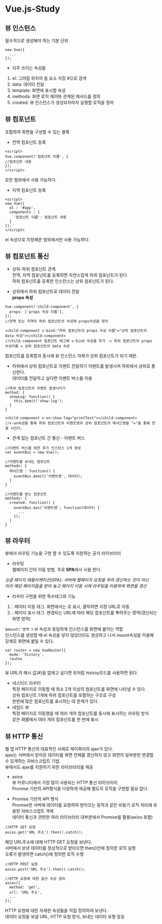 # Vue.js-Study  

## 뷰 인스턴스
필수적으로 생성해야 하는 기본 단위  
  ```
  new Vue({  
    ...  
  });
  ```
  
* 자주 쓰이는 속성들
1. el: 그려질 위치의 돔 요소 지정 #으로 검색
2. data: 데이터 전달
3. template: 화면에 표시할 속성
4. methods: 화면 로직 제어와 관계된 메서드를 정의
5. created: 뷰 인스턴스가 생성되자마자 실행할 로직을 정의 

## 뷰 컴포넌트 
조합하여 화면을 구성할 수 있는 블록  

* 전역 컴포넌트 등록
```
<script>
Vue.component('컴포넌트 이름', {
//컴포넌트 내용
});
</script>
```
모든 범위에서 사용 가능하다.  

* 지역 컴포넌트 등록
```
<script>
new Vue({
  el : '#app',
  components : {
    '컴포넌트 이름': 컴포넌트 내용
  }
});
</script>
```
el 속성으로 지정해준 범위에서만 사용 가능하다.  

## 뷰 컴포넌트 통신
* 상위-하위 컴포넌트 관계  
전역, 지역 컴포넌트를 등록하면 자연스럽게 하위 컴포넌트가 된다.  
하위 컴포넌트를 등록한 인스턴스는 상위 컴포넌트가 된다.  

* 상위에서 하위 컴포넌트로 데이터 전달  
<strong>props 속성</strong>  
```
Vue.component('child-component', {
  props: ['props 속성 이름'],
});
//전역 또는 지역의 하위 컴포넌트의 속성에 props속성을 정의
```
```
<child-component v-bind:"하위 컴포넌트의 props 속성 이름"="상위 컴포넌트의 data 속성"></child-component>
//child-component 컴포넌트 태그에 v-bind 속성을 추가 -> 하위 컴포넌트의 props 속성이름 = 상위 컴포넌트의 data 속성
```
컴포넌트를 등록함과 동시에 뷰 인스턴스 자체가 상위 컴포넌트가 되기 때문. 
* 하위에서 상위 컴포넌트로 이벤트 전달하기
이벤트를 발생시켜 하위에서 상위로 통신한다.  
데이터를 전달하고 싶다면 이벤트 버스를 이용  
```
//하위 컴포넌트의 이벤트 발생시키기
method: {
  showLog: function() {
    this.$emit('show-log');
  }
}
```
```
<child-component v-on:show-log="printText"></child-component>
//v-on속성을 통해 하위 컴포넌트의 이벤트명과 상위 컴포넌트의 메서드명을 "="을 통해 연결 시킨다.
```
* 관계 없는 컴포넌트 간 통신 - 이벤트 버스
```
//이벤트 버스를 위한 추가 인스턴스 1개 생성
var eventBus = new Vue();
```
```
//이벤트를 보내는 컴포넌트
methods: {
  메서드명 : function() {
    eventBus.$emit('이벤트명', 데이터);
  }
}
```
```
//이벤트를 받는 컴포넌트
methods: {
  created: function() {
    eventBus.$on('이벤트명', function(데이터) {
      ...
    });
  }
}
```
## 뷰 라우터
뷰에서 라우팅 기능을 구현 할 수 있도록 지원하는 공식 라이브러리  

* 라우팅  
웹페이지 간의 이동 방법. 주로 <strong>SPA</strong>에서 사용 한다.

*싱글 페이지 애플리케이션(SPA): 서버에 웹페이지 요청을 하여 갱신하는 것이 아닌   
미리 해당 페이지들을 받아 놓고 페이지 이동 시에 라우팅을 이용하여 화면을 갱신*

* 라우터 구현을 위한 특수태그와 기능
1. <router-link to="URL값">: 페이티 이동 태그. 화면에서는 <a>로 표시, 클릭하면 지정 URL로 이동
2. <router-view>: 페이지 표시 태그. 변경되는 URL에 따라 해당 컴포넌트를 뿌려주는 영역(갱신되는 화면 영역) 

```$mount('영역')```
el 속성과 동일하게 인스턴스를 화면에 붙이는 역할  
인스턴스를 생성할 때 el 속성을 넣지 않았더라도 생성하고 나서 mount속성을 이용해 강제로 화면에 붙일 수 있다.
```
var router = new VueRouter({
  mode: 'history',
  routes
});
```
뷰 URL의 해시 값(#)을 없애고 싶다면 위처럼 histroy모드를 사용하면 된다.  
* 네스티드 라우터  
특정 페이지로 이동할 때 최소 2개 이상의 컴포넌트를 화면에 나타낼 수 있다.  
상위 컴포넌트 1개에 하위 컴포넌트를 포함하는 구조로 구성  
한번에 많은 컴포넌트를 표시하는 데 한계가 있다.
* 네임드 뷰  
특정 페이지로 이동했을 때 여러 개의 컴포넌트를 동시에 표시하는 라우팅 방식  
같은 레밸에서 여러 개의 컴포넌트를 한 번에 표시  

## 뷰 HTTP 통신
웹 앱 HTTP 통신의 대표적인 사례로 제이쿼리의 ajax가 있다.  
ajax는 서버에서 받아온 데이터를 화면 전체를 갱신하지 않고 화면의 일부분만 변경할 수 있게하는 자바스크립트 기법.  
뷰에서도 ajax를 지원하기 위한 라이브러리를 제공 
* axios  
뷰 커뮤니티에서 가장 많이 사용되는 HTTP 통신 라이브러리  
Promise 기반의 API형식을 다양하게 제공해 별도의 로직을 구현할 필요 없다.  

* Promise 기반의 API 형식  
Promise란 서버에 데이터를 요청하여 받아오는 동작과 같은 비동기 로직 처리에 유용한 자바스크립트 객체  
데이터 통신과 관련한 여러 라이브러리 대부분에서 Promise를 활용(axios 포함)  
```
//HTTP GET 요청
axios.get('URL 주소').then().catch();
```
해당 URL주소에 대해 HTTP GET 요청을 보낸다.  
서버에서 보낸 데이터를 정상적으로 받아오면 then()안에 정의한 로직 실행  
오류가 발생하면 catch()에 정의한 로직 수행  
```
//HTTP POST 요청
axios.post('URL 주소').then().catch();
```
```
//HTTP 요청에 대한 옵션 속성 정의
axios({
  method: 'get',
  url: 'URL 주소',
  ...
});
```
HTTP 요청에 대한 자세한 속성들을 직접 정의하여 보낸다.  
데이터 요청을 보낼 URL, HTTP 요청 방식, 보내는 데이터 유형 등등
